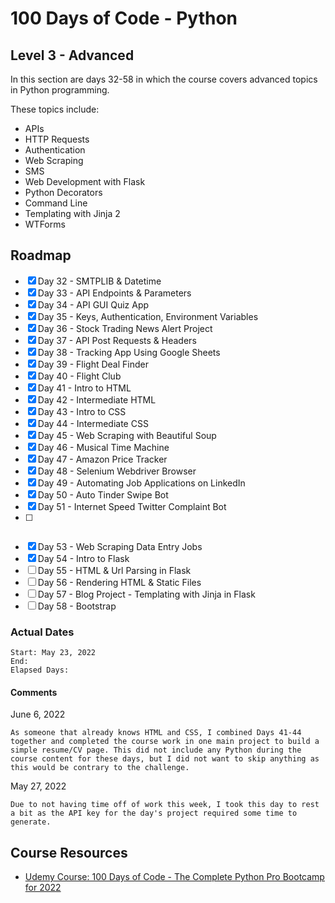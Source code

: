 # 100 Days of Code - Python

## Level 3 - Advanced

In this section are days 32-58 in which the course covers advanced topics in Python programming.

These topics include:

- APIs
- HTTP Requests
- Authentication
- Web Scraping
- SMS
- Web Development with Flask
- Python Decorators
- Command Line
- Templating with Jinja 2
- WTForms

## Roadmap

- [x] Day 32 - SMTPLIB & Datetime
- [x] Day 33 - API Endpoints & Parameters
- [x] Day 34 - API GUI Quiz App
- [x] Day 35 - Keys, Authentication, Environment Variables
- [x] Day 36 - Stock Trading News Alert Project
- [x] Day 37 - API Post Requests & Headers
- [x] Day 38 - Tracking App Using Google Sheets
- [x] Day 39 - Flight Deal Finder
- [x] Day 40 - Flight Club
- [x] Day 41 - Intro to HTML
- [x] Day 42 - Intermediate HTML
- [x] Day 43 - Intro to CSS
- [x] Day 44 - Intermediate CSS
- [x] Day 45 - Web Scraping with Beautiful Soup
- [x] Day 46 - Musical Time Machine
- [x] Day 47 - Amazon Price Tracker
- [x] Day 48 - Selenium Webdriver Browser
- [x] Day 49 - Automating Job Applications on LinkedIn
- [x] Day 50 - Auto Tinder Swipe Bot
- [x] Day 51 - Internet Speed Twitter Complaint Bot
- [ ] ~~~Day 52 - Instagram Follower Bot~~~
- [x] Day 53 - Web Scraping Data Entry Jobs
- [x] Day 54 - Intro to Flask
- [ ] Day 55 - HTML & Url Parsing in Flask
- [ ] Day 56 - Rendering HTML & Static Files
- [ ] Day 57 - Blog Project - Templating with Jinja in Flask
- [ ] Day 58 - Bootstrap

### Actual Dates

    Start: May 23, 2022
    End: 
    Elapsed Days: 

#### Comments

June 6, 2022

    As someone that already knows HTML and CSS, I combined Days 41-44 together and completed the course work in one main project to build a simple resume/CV page. This did not include any Python during the course content for these days, but I did not want to skip anything as this would be contrary to the challenge.

May 27, 2022

    Due to not having time off of work this week, I took this day to rest a bit as the API key for the day's project required some time to generate.

## Course Resources

- [Udemy Course: 100 Days of Code - The Complete Python Pro Bootcamp for 2022](https://www.udemy.com/course/100-days-of-code/learn)
